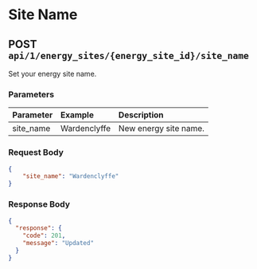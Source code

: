 # Site Name

## POST `api/1/energy_sites/{energy_site_id}/site_name`

Set your energy site name.

### Parameters

| Parameter | Example      | Description           |
| :-------- | :----------- | :-------------------- |
| site_name | Wardenclyffe | New energy site name. |

### Request Body

```json
{
    "site_name": "Wardenclyffe"
}
```
### Response Body

```json
{
  "response": {
    "code": 201,
    "message": "Updated"
  }
}
```
